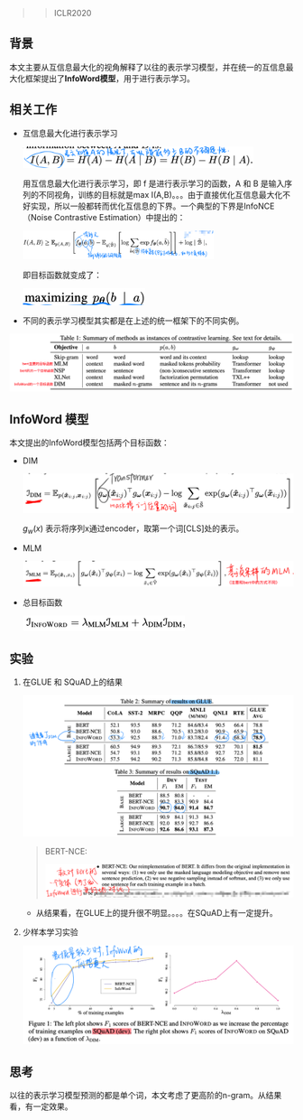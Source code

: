 > > ICLR2020

## 背景

本文主要从互信息最大化的视角解释了以往的表示学习模型，并在统一的互信息最大化框架提出了**InfoWord模型**，用于进行表示学习。



## 相关工作

- 互信息最大化进行表示学习

  <img src="../../images/image-20200221234322914.png" alt="image-20200221234322914" style="zoom:40%;" />

  用互信息最大化进行表示学习，即 f 是进行表示学习的函数，A 和 B 是输入序列的不同视角，训练的目标就是max I(A,B)。。。由于直接优化互信息最大化不好实现，所以一般都转而优化互信息的下界。一个典型的下界是InfoNCE（Noise Contrastive Estimation）中提出的：

  <img src="../../images/image-20200221234646892.png" alt="image-20200221234646892" style="zoom:33%;" />

  即目标函数就变成了：

   <img src="../../images/image-20200221234749642.png" alt="image-20200221234749642" style="zoom:50%;" />

- 不同的表示学习模型其实都是在上述的统一框架下的不同实例。

![image-20200221234937159](../../images/image-20200221234937159.png)



## InfoWord 模型

本文提出的InfoWord模型包括两个目标函数：

- DIM

  ![image-20200221235202517](../../images/image-20200221235202517.png)

  $g_w(x)$ 表示将序列x通过encoder，取第一个词[CLS]处的表示。

- MLM

  ![image-20200221235235149](../../images/image-20200221235235149.png)

- 总目标函数

  <img src="../../images/image-20200221235421511.png" alt="image-20200221235421511" style="zoom:50%;" />



## 实验

1. 在GLUE 和 SQuAD上的结果

   ![image-20200221235510551](../../images/image-20200221235510551.png)

   > BERT-NCE:
   >
   > ![image-20200221235627017](../../images/image-20200221235627017.png)

   - 从结果看，在GLUE上的提升很不明显。。。。在SQuAD上有一定提升。

2. 少样本学习实验

   ![image-20200221235820474](../../images/image-20200221235820474.png)



## 思考

以往的表示学习模型预测的都是单个词，本文考虑了更高阶的n-gram。从结果看，有一定效果。


